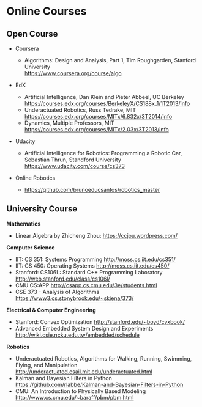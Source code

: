 # Online Courses

## Open Course

* Coursera
	- Algorithms: Design and Analysis, Part 1, Tim Roughgarden, Stanford University  
        https://www.coursera.org/course/algo
* EdX
	- Artificial Intelligence, Dan Klein and Pieter Abbeel, UC Berkeley  
        https://courses.edx.org/courses/BerkeleyX/CS188x_1/1T2013/info		
	- Underactuated Robotics, Russ Tedrake, MIT  
        https://courses.edx.org/courses/MITx/6.832x/3T2014/info
	- Dynamics, Multiple Professors, MIT  
        https://courses.edx.org/courses/MITx/2.03x/3T2013/info
		
* Udacity
	- Artificial Intelligence for Robotics: Programming a Robotic Car, Sebastian Thrun, Standford University  
        https://www.udacity.com/course/cs373

* Online Robotics
    - https://github.com/brunoeducsantos/robotics_master
		
	
## University Course

**Mathematics**

* Linear Algebra by Zhicheng Zhou: https://ccjou.wordpress.com/

**Computer Science**

* IIT: CS 351: Systems Programming http://moss.cs.iit.edu/cs351/
* IIT: CS 450: Operating Systems http://moss.cs.iit.edu/cs450/
* Stanford: CS106L: Standard C++ Programming Laboratory http://web.stanford.edu/class/cs106l/
* CMU CS:APP http://csapp.cs.cmu.edu/3e/students.html
* CSE 373 - Analysis of Algorithms https://www3.cs.stonybrook.edu/~skiena/373/

**Electrical & Computer Engineering**

* Stanford: Convex Optimization http://stanford.edu/~boyd/cvxbook/
* Advanced Embedded System Design and Experiments http://wiki.csie.ncku.edu.tw/embedded/schedule

**Robotics**

* Underactuated Robotics, Algorithms for Walking, Running, Swimming, Flying, and Manipulation http://underactuated.csail.mit.edu/underactuated.html
* Kalman and Bayesian Filters in Python https://github.com/rlabbe/Kalman-and-Bayesian-Filters-in-Python
* CMU: An Introduction to Physically Based Modeling http://www.cs.cmu.edu/~baraff/pbm/pbm.html
